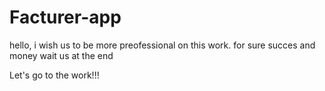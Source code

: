 # Facturer-app

hello, i wish us to be more preofessional on this work.
for sure succes and money wait us at the end

Let's go to the work!!!
